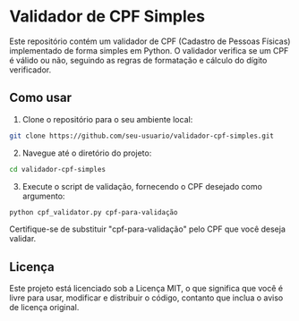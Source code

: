 # Validador de CPF Simples

Este repositório contém um validador de CPF (Cadastro de Pessoas Físicas) implementado de forma simples em Python. O validador verifica se um CPF é válido ou não, seguindo as regras de formatação e cálculo do dígito verificador.
## Como usar
1. Clone o repositório para o seu ambiente local:
``` bash
git clone https://github.com/seu-usuario/validador-cpf-simples.git
```

2. Navegue até o diretório do projeto:

```bash
cd validador-cpf-simples
```

3. Execute o script de validação, fornecendo o CPF desejado como argumento:

```bash
python cpf_validator.py cpf-para-validação
```
Certifique-se de substituir "cpf-para-validação" pelo CPF que você deseja validar.

## Licença

Este projeto está licenciado sob a Licença MIT, o que significa que você é livre para usar, modificar e distribuir o código, contanto que inclua o aviso de licença original.